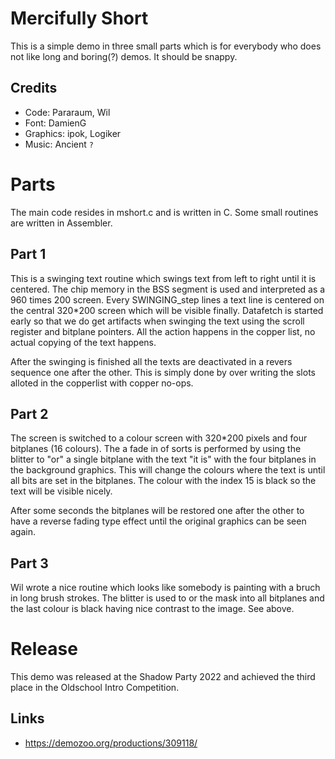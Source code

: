 # Mercifully Short #

This is a simple demo in three small parts which is for everybody who
does not like long and boring(?) demos. It should be snappy.

## Credits ##

 * Code: Pararaum, Wil
 * Font: DamienG
 * Graphics: ipok, Logiker
 * Music: Ancient `?`

# Parts #

The main code resides in mshort.c and is written in C. Some small
routines are written in Assembler.

## Part 1 ##

This is a swinging text routine which swings text from left to right
until it is centered. The chip memory in the BSS segment is used and
interpreted as a 960 times 200 screen. Every SWINGING_step lines a
text line is centered on the central 320*200 screen which will be
visible finally. Datafetch is started early so that we do get
artifacts when swinging the text using the scroll register and
bitplane pointers. All the action happens in the copper list, no
actual copying of the text happens.

After the swinging is finished all the texts are deactivated in a
revers sequence one after the other. This is simply done by over
writing the slots alloted in the copperlist with copper no-ops.

## Part 2 ##

The screen is switched to a colour screen with 320*200 pixels and four
bitplanes (16 colours). The a fade in of sorts is performed by using
the blitter to "or" a single bitplane with the text "it is" with the
four bitplanes in the background graphics. This will change the
colours where the text is until all bits are set in the bitplanes. The
colour with the index 15 is black so the text will be visible nicely.

After some seconds the bitplanes will be restored one after the other
to have a reverse fading type effect until the original graphics can
be seen again.

## Part 3 ##

Wil wrote a nice routine which looks like somebody is painting with a
bruch in long brush strokes. The blitter is used to or the mask into
all bitplanes and the last colour is black having nice contrast to the
image. See above.

# Release #

This demo was released at the Shadow Party 2022 and achieved the third
place in the Oldschool Intro Competition.

## Links ##

 * https://demozoo.org/productions/309118/

